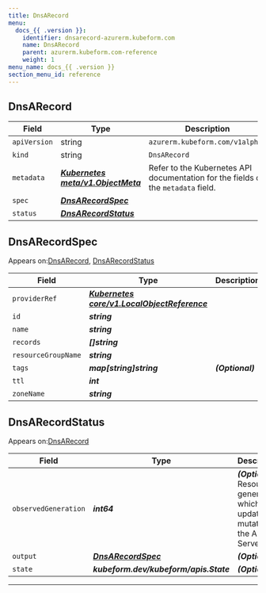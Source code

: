 ```yaml
---
title: DnsARecord
menu:
  docs_{{ .version }}:
    identifier: dnsarecord-azurerm.kubeform.com
    name: DnsARecord
    parent: azurerm.kubeform.com-reference
    weight: 1
menu_name: docs_{{ .version }}
section_menu_id: reference
---
```


## DnsARecord
| Field | Type | Description |
| ------ | ----- | ----------- |
| `apiVersion` | string | `azurerm.kubeform.com/v1alpha1` |
|    `kind` | string | `DnsARecord` |
| `metadata` | ***[Kubernetes meta/v1.ObjectMeta](https://kubernetes.io/docs/reference/generated/kubernetes-api/v1.13/#objectmeta-v1-meta)***|Refer to the Kubernetes API documentation for the fields of the `metadata` field.|
| `spec` | ***[DnsARecordSpec](#dnsarecordspec)***||
| `status` | ***[DnsARecordStatus](#dnsarecordstatus)***||
## DnsARecordSpec

Appears on:[DnsARecord](#dnsarecord), [DnsARecordStatus](#dnsarecordstatus)

| Field | Type | Description |
| ------ | ----- | ----------- |
| `providerRef` | ***[Kubernetes core/v1.LocalObjectReference](https://kubernetes.io/docs/reference/generated/kubernetes-api/v1.13/#localobjectreference-v1-core)***||
| `id` | ***string***||
| `name` | ***string***||
| `records` | ***[]string***||
| `resourceGroupName` | ***string***||
| `tags` | ***map[string]string***| ***(Optional)*** |
| `ttl` | ***int***||
| `zoneName` | ***string***||
## DnsARecordStatus

Appears on:[DnsARecord](#dnsarecord)

| Field | Type | Description |
| ------ | ----- | ----------- |
| `observedGeneration` | ***int64***| ***(Optional)*** Resource generation, which is updated on mutation by the API Server.|
| `output` | ***[DnsARecordSpec](#dnsarecordspec)***| ***(Optional)*** |
| `state` | ***kubeform.dev/kubeform/apis.State***| ***(Optional)*** |
---
